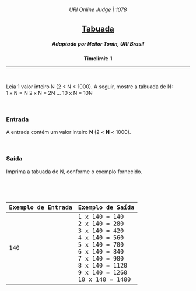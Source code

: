 <h6 align="center">URI Online Judge | 1078</h6>
<h2 align="center">
  <a href="https://www.urionlinejudge.com.br/judge/pt/problems/view/1078">
    Tabuada
  </a>
</h2>
<h5 align="center">Adaptado por Neilor Tonin, URI  Brasil</h5>
<p align="center"><b>Timelimit: 1</b></p>
<hr>
<br>
<p>
  Leia 1 valor inteiro N (2 < N < 1000). A seguir, mostre a tabuada de N:<br>1 x N = N      2 x N = 2N        ...       10 x N = 10N
</p>
<br>
<h3>Entrada</h3>
<p>
  A entrada contém um valor inteiro <b>N</b> (2 < <b>N</b> < 1000).
</p>
<br>
<h3>Saída</h3>
<p>
  Imprima a tabuada de N, conforme o exemplo fornecido.
</p>
<br>
<code>
  <table width="100%">
    <thead>
      <th>Exemplo de Entrada</th>
      <th>Exemplo de Saída</th>
    </thead>
    <tbody>
      <tr>
        <td>
          140
        </td>
        <td>
          1 x 140 = 140<br>
          2 x 140 = 280<br>
          3 x 140 = 420<br>
          4 x 140 = 560<br>
          5 x 140 = 700<br>
          6 x 140 = 840<br>
          7 x 140 = 980<br>
          8 x 140 = 1120<br>
          9 x 140 = 1260<br>
          10 x 140 = 1400
        </td>
      </tr>
    </tbody>
  </table>
</code>